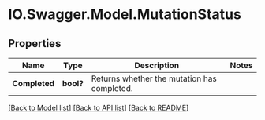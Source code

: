 # IO.Swagger.Model.MutationStatus
## Properties

Name | Type | Description | Notes
------------ | ------------- | ------------- | -------------
**Completed** | **bool?** | Returns whether the mutation has completed. | 

[[Back to Model list]](../README.md#documentation-for-models) [[Back to API list]](../README.md#documentation-for-api-endpoints) [[Back to README]](../README.md)

